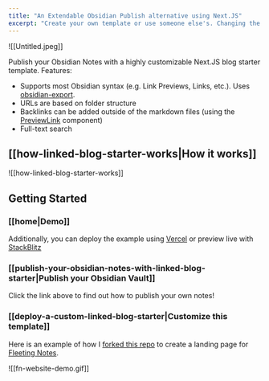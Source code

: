 ```yaml
---
title: "An Extendable Obsidian Publish alternative using Next.JS"
excerpt: "Create your own template or use someone else's. Changing the template is a matter of updating one line"
---
```

![[Untitled.jpeg]]

Publish your Obsidian Notes with a highly customizable Next.JS blog starter template. Features:

- Supports most Obsidian syntax (e.g. Link Previews, Links, etc.). Uses [obsidian-export](https://github.com/zoni/obsidian-export).
- URLs are based on folder structure
- Backlinks can be added outside of the markdown files (using the [PreviewLink](https://github.com/matthewwong525/linked-blog-starter/blob/main/components/misc/preview-link.tsx) component)
- Full-text search

## [[how-linked-blog-starter-works|How it works]]

[](https://github.com/matthewwong525/linked-blog-starter-md/blob/main/publish/home.md#how-linked-blog-starter-workshow-it-works)

![[how-linked-blog-starter-works]]

## Getting Started

[](https://github.com/matthewwong525/linked-blog-starter-md/blob/main/publish/home.md#getting-started)

### [[home|Demo]]

[](https://github.com/matthewwong525/linked-blog-starter-md/blob/main/publish/home.md#homedemo)

Additionally, you can deploy the example using [Vercel](https://vercel.com/new/git/external?repository-url=https://github.com/matthewwong525/linked-blog-starter&project-name=linked-blog-starter&repository-name=linked-blog-starter) or preview live with [StackBlitz](https://stackblitz.com/github/matthewwong525/linked-blog-starter)

### [[publish-your-obsidian-notes-with-linked-blog-starter|Publish your Obsidian Vault]]

[](https://github.com/matthewwong525/linked-blog-starter-md/blob/main/publish/home.md#publish-your-obsidian-notes-with-linked-blog-starterpublish-your-obsidian-vault)

Click the link above to find out how to publish your own notes!

### [[deploy-a-custom-linked-blog-starter|Customize this template]]

[](https://github.com/matthewwong525/linked-blog-starter-md/blob/main/publish/home.md#deploy-a-custom-linked-blog-startercustomize-this-template)

Here is an example of how I [forked this repo](https://github.com/fleetingnotes/fleeting-notes-website) to create a landing page for [Fleeting Notes](https://www.fleetingnotes.app/).

![[fn-website-demo.gif]]